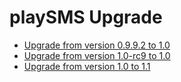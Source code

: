 # playSMS Upgrade

* [Upgrade from version 0.9.9.2 to 1.0](Upgrade-from-version-0.9.9.2-to-1.0.md)
* [Upgrade from version 1.0-rc9 to 1.0](Upgrade-from-version-1.0-rc9-to-1.0.md)
* [Upgrade from version 1.0 to 1.1](Upgrade-from-version-1.0-to-1.1.md)

